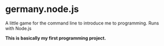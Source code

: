 # germany.node.js
A little game for the command line to introduce me to programming. Runs with Node.js

**This is basically my first programming project.**
